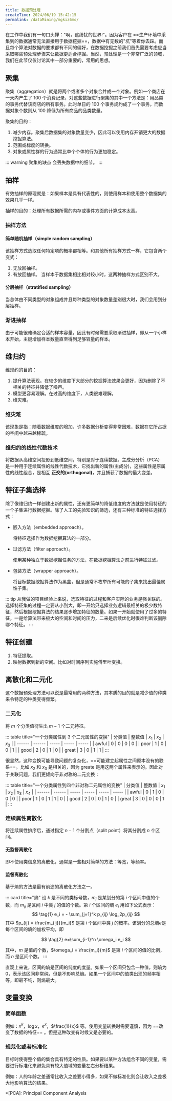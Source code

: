 ```yaml
---
title: 数据预处理
createTime: 2024/06/19 15:42:15
permalink: /dataMining/mgkiz6mo/
---
```

在工作中我们有一句口头禅："啊，这纷扰的世界!"。因为客户在 ==生产环境中采集到的数据通常无法直接用于数据挖掘==，数据中有无数的"坑"等着你去踩。而且每个算法对数据的要求都有不同的偏好，在数据挖掘之前我们首先需要考虑应当采取哪些预处理步骤来让数据更适合挖掘。当然，预处理是一个非常广泛的领域，我们在此节仅仅讨论其中一部分重要的，常用的思想。
<!-- more -->

## 聚集
聚集（aggregation）就是将两个或者多个对象合并成一个对象。例如一个商店在一天内产生了 100 个消费记录，对这些数据进行聚集的其中一个方法是：用品类的事务代替该商店的所有事务。此时单日的 100 个事务规约成了一个事务，而数据对象个数则从 100 降低为所有商品的品类数量。

聚集的目的：
1. 减少内存。聚集后数据集的对象数量变少，因此可以使用内存开销更大的数据挖掘算法。
2. 范围或标度的转换。
3. 对象或属性群的行为通常比单个个体的行为更加稳定。

::: warning 聚集的缺点
会丢失数据中的细节。
:::

## 抽样
有效抽样的原理就是：如果样本是具有代表性的，则使用样本和使用整个数据集的效果几乎一样。

抽样的目的：处理所有数据所需的内存或事件方面的计算成本太高。

### 抽样方法
#### 简单随机抽样（simple random sampling）
该抽样方式选取任何特定项的概率都相等。和其他所有抽样方式一样，它包含两个变式：
1. 无放回抽样。
2. 有放回抽样。
当样本于数据集相比相对较小时，这两种抽样方式区别不大。

#### 分层抽样（stratified sampling）
当总体由不同类型的对象组成并且每种类型的对象数量差别很大时，我们会用到分层抽样。

### 渐进抽样
由于可能很难确定合适的样本容量，因此有时候需要采取渐进抽样，即从一个小样本开始，主键增加样本数量直至得到足够容量的样本。

## 维归约
维规约的目的：
1. 提升算法表现。在较少的维度下大部分的挖掘算法效果会更好，因为删除了不相关的特征并降低了噪声。
2. 模型更容易理解。在过高的维度下，人类很难理解。
3. 维灾难。

### 维灾难
该现象是指：随着数据维度的增加，许多数据分析变得非常困难，数据在它所占据的空间中越来越稀疏。

### 维归约的线性代数技术
将数据从高维空间投影到低维空间，特别是对于连续数据。主成分分析（PCA）是一种用于连续属性的线性代数技术，它找出新的属性(主成分)，这些属性是原属性的线性组合，是相互 **正交的(orthogonal)**，并且捕获了数据的最大变差。

## 特征子集选择
除了像维归约一样创建出新的属性，还有更简单的降低维度的方法就是使用特征的一个子集进行数据挖掘。除了人工的先验知识的筛选，还有三种标准的特征选择方式：
- 嵌入方法（embedded approach）。

	将特征选择作为数据挖掘算法的一部分。
- 过滤方法（filter approach）。

	使用某种独立于数据挖掘任务的方法，在数据挖掘算法之前进行特征过滤。
- 包装方法（wrapper approach）。

	将目标数据挖掘算法作为黑盒，但是通常不枚举所有可能的子集来找出最佳属性子集。

::: tip 从我做的项目经验上来说，选取特征的过程和客户实际的业务是强关联的。选择特征集的过程一定要从小到大，即一开始只选择业务逻辑最相关的极少数特征，然后根据挖掘算法的结果逐步增加特征的数量。如果一开始就使用了过多的特征，一是给算法带来极大的空间和时间的压力，二来是后续优化时很难判断该删除哪个特征。
:::

## 特征创建
1. 特征提取。
2. 映射数据到新的空间。比如对时间序列实施傅里叶变换。

## 离散化和二元化
这个数据预处理方法可以说是最常用的两种方法，其本质的目的就是减少值的种类来令特定的种类变得频繁。

### 二元化
将 $m$ 个分类值衍生出 $m-1$ 个二元特征。

::: table title="一个分类属性到 3 个二元属性的变换"
| 分类值 | 整数值 | $x_1$ | $x_2$ | $x_3$ |
| ------ | ------ | ----- | ----- | ----- |
| awful  | 0      | 0     | 0     | 0     |
| poor   | 1      | 0     | 0     | 1     |
| good   | 2      | 0     | 1     | 0     |
| great  | 3      | 0     | 1     | 1     |
:::

很显然，这种变换可能导致问题的复杂化，==可能建立起属性之间原本没有的联系==。比如 $x_2$ 和 $x_3$ 是相关的，因为 greate 是用这两个属性来表示的。因此对于关联问题，我们更倾向于非对称的二元变换：

::: table title="一个分类属性到四个非对称二元属性的变换"
| 分类值 | 整数值 | $x_1$ | $x_2$ | $x_3$ | $x_4$ |
| ------ | ------ | ----- | ----- | ----- | ----- |
| awful  | 0      | 1     | 0     | 0     | 0     |
| poor   | 1      | 0     | 1     | 1     | 0     |
| good   | 2      | 0     | 0     | 1     | 0     |
| great  | 3      | 0     | 0     | 0     | 1     |
:::

### 连续属性离散化
将连续属性排序后，通过指定 $n-1$ 个分割点（split point）将其分割成 $n$ 个区间。

#### 无监督离散化
即不使用类信息的离散化，通常是一些相对简单的方法：等宽，等频率。

#### 监督离散化
基于熵的方法是最有前途的离散化方法之一。

::: card  title="熵"
设 $k$ 是不同的类标号数，$m_i$ 是某划分的第 $i$ 个区间中值的个数，而 $m_{ij}$ 是区间 $i$ 中类 $j$ 的值的个数。第 $i$ 个区间的熵 $e_i$ 用如下公式表示：
$$
\tag{1} e_i = - \sum_{j=1}^k p_{ij} \log_2p_{ij}
$$
其中 $p_{ij} = \frac{m_{ij}}{m_i}$ 是第 $i$ 个区间中类 $j$ 的概率。该划分的总熵$e$是每个区间的熵的加权平均，即

$$
\tag{2} e=\sum_{i-1}^n \omega_i e_i
$$

其中，$m$ 是值的个数，$\omega_i = \frac{m_i}{m}$ 是第 $i$ 个区间的值的比例，而 $n$ 是区间个数。
:::

直观上来说，区间的熵是区间的纯度的度量。如果一个区间只包含一种值，则熵为 0，表示该区间非常纯，但是不影响总熵。如果一个区间中的值类出现的频率相等，即最不纯，则熵最大。

## 变量变换
### 简单函数
例如：$x^k$，$\log x$，$e^x$，$\frac{1}{x}$ 等。使用变量转换时需要谨慎，因为 ==改变了数据的特征== 。但是这种改变有时候又是必要的。

### 规范化或者标准化
目标时使得整个值的集合具有特定的性质。如果要以某种方法组合不同的变量，需要进行标准化来避免具有较大值域的变量左右分析结果。

例如：人的年龄之差通常比收入之差要小得多，如果不做标准化则会让收入之差极大地影响算法的结果。

*[PCA]: Principal Component Analysis